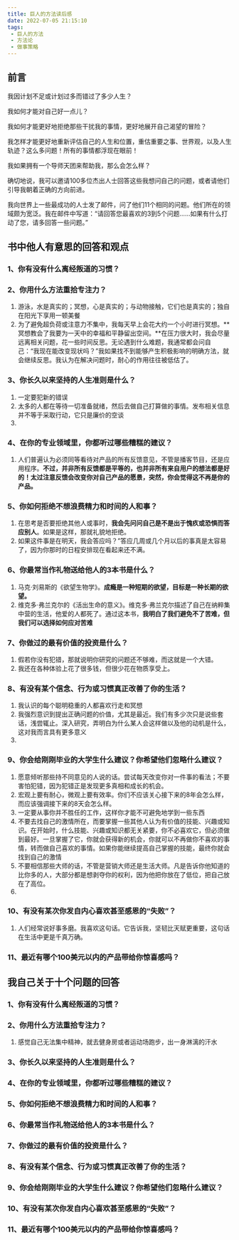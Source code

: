```yaml
---
title: 巨人的方法读后感
date: 2022-07-05 21:15:10
tags:
 - 巨人的方法
 - 方法论
 - 做事策略
---
```


## 前言

我因计划不足或计划过多而错过了多少人生？

我如何才能对自己好一点儿？

我如何才能更好地拒绝那些干扰我的事情，更好地展开自己渴望的冒险？

我怎样才能更好地重新评估自己的人生和位置，重估重要之事、世界观，以及人生轨迹？这么多问题！所有的事情都浮现在眼前！

我如果拥有一个导师天团来帮助我，那么会怎么样？

确切地说，我可以邀请100多位杰出人士回答这些我想问自己的问题，或者请他们引导我朝着正确的方向前进。

我向世界上一些最成功的人士发了邮件，问了他们11个相同的问题。他们所在的领域颇为宽泛。我在邮件中写道：“请回答您最喜欢的3到5个问题……如果有什么打动了您，请多回答一些问题。”
## 书中他人有意思的回答和观点
### 1、你有没有什么离经叛道的习惯？

### 2、你用什么方法重拾专注力？
1. 游泳，水是真实的；冥想，心是真实的；与动物接触，它们也是真实的；独自在阳光下享用一顿美餐
2. 为了避免超负荷或注意力不集中，我每天早上会花大约一个小时进行冥想。**冥想教会了我要为一天中的幸福和平静留出空间。**在压力很大时，我会尽量远离相关问题，花一些时间反思。无论遇到什么难题，我通常都会问自己：“我现在能改变现状吗？”我如果找不到能够产生积极影响的明确方法，就会继续反思。我认为在解决问题时，耐心的作用往往被低估了。

### 3、你长久以来坚持的人生准则是什么？
1. 一定要犯新的错误
2. 太多的人都在等待一切准备就绪，然后去做自己打算做的事情。发布相关信息并不等于采取行动，它只是廉价的空谈
3. 
   

### 4、在你的专业领域里，你都听过哪些糟糕的建议？
1. 人们普遍认为必须同等看待对产品的所有反馈意见，不管是播客节目，还是应用程序。**不过，并非所有反馈都是平等的，也并非所有来自用户的想法都是好的！太过注意反馈会改变你对自己产品的愿景，突然，你会觉得这不再是你的产品。**

### 5、你如何拒绝不想浪费精力和时间的人和事？
1. 在思考是否要拒绝其他人或事时，**我会先问问自己是不是出于愧疚或恐惧而答应别人**。如果是这样，那就礼貌地拒绝。
2. 如果这件事是在明天，我会答应吗？”答应几周或几个月以后的事真是太容易了，因为你那时的日程安排现在看起来还不满。

### 6、你最常当作礼物送给他人的3本书是什么？
1. 马克·刘易斯的《欲望生物学》。**成瘾是一种短期的欲望，目标是一种长期的欲望。**
2. 维克多·弗兰克尔的《活出生命的意义》。维克多·弗兰克尔描述了自己在纳粹集中营的生活，他爱的人都死了。通过这本书，**我明白了我们避免不了苦难，但我们可以选择如何应对苦难**
### 7、你做过的最有价值的投资是什么？
1. 假若你没有犯错，那就说明你研究的问题还不够难，而这就是一个大错。
2. 我还在各种体验上花了很多钱，但很少花在物质享受上。


### 8、有没有某个信念、行为或习惯真正改善了你的生活？
1. 我认识的每个聪明稳重的人都喜欢行走和冥想
2. 我强烈意识到提出正确问题的价值，尤其是最近。我们有多少次只是说些套话，浅尝辄止。深入研究，弄明白为什么某人会这样做以及他的动机是什么，这对我而言具有更多意义
3. 
### 9、你会给刚刚毕业的大学生什么建议？你希望他们忽略什么建议？
1. 愿意倾听那些持不同意见的人说的话。尝试每天改变你对一件事的看法；不要害怕犯错，因为犯错正是发现更多真相和成长的机会。
2. 宏观上要有耐心，微观上要有效率。你们不应该关心接下来的8年会怎么样，而应该强调接下来的8天会怎么样。
3. 一定要从事你并不胜任的工作，这样你才能不可避免地学到一些东西
4. 不要去找自己的激情所在，而要掌握一些其他人认为有价值的技能、兴趣或知识。在开始时，什么技能、兴趣或知识都无关紧要，你不必喜欢它，但必须做到最好。一旦掌握了它，你就会获得新的机会，你就可以不再做你不喜欢的事情，转而做自己喜欢的事情。如果你能继续提高自己掌握的技能，最终你就会找到自己的激情
5. 不要相信那些大师的话，不管是营销大师还是生活大师。凡是告诉你他知道的比你多的人，大部分都是想剥夺你的权利，因为他把你放在了低位，把自己放在了高位。
6. 
### 10、有没有某次你发自内心喜欢甚至感恩的“失败”？
1. 人们经常说好事多磨。我喜欢这句话。它告诉我，坚韧比天赋更重要，这句话在生活中更是千真万确。
### 11、最近有哪个100美元以内的产品带给你惊喜感吗？


## 我自己关于十个问题的回答
### 1、你有没有什么离经叛道的习惯？

### 2、你用什么方法重拾专注力？
1. 感觉自己无法集中精神，就去健身房或者运动场跑步，出一身淋漓的汗水

### 3、你长久以来坚持的人生准则是什么？

### 4、在你的专业领域里，你都听过哪些糟糕的建议？


### 5、你如何拒绝不想浪费精力和时间的人和事？

### 6、你最常当作礼物送给他人的3本书是什么？

### 7、你做过的最有价值的投资是什么？

### 8、有没有某个信念、行为或习惯真正改善了你的生活？

### 9、你会给刚刚毕业的大学生什么建议？你希望他们忽略什么建议？

### 10、有没有某次你发自内心喜欢甚至感恩的“失败”？

### 11、最近有哪个100美元以内的产品带给你惊喜感吗？